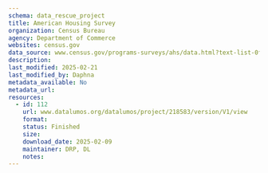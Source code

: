 ```yaml
---
schema: data_rescue_project 
title: American Housing Survey
organization: Census Bureau
agency: Department of Commerce
websites: census.gov
data_source: www.census.gov/programs-surveys/ahs/data.html?text-list-0ff840ba34%3Atab=all#text-list-0ff840ba34
description: 
last_modified: 2025-02-21
last_modified_by: Daphna
metadata_available: No
metadata_url: 
resources:
  - id: 112
    url: www.datalumos.org/datalumos/project/218583/version/V1/view
    format: 
    status: Finished
    size: 
    download_date: 2025-02-09
    maintainer: DRP, DL
    notes: 
---
```

